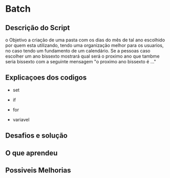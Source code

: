 # Batch
## Descrição do Script
o Objetivo a criação de uma pasta com os dias do mês de tal ano escolhido por quem esta utilizando, tendo uma organização melhor para os usuarios, no caso tendo um fundamento de um calendário. Se a pessoas caso escolher um ano bissexto mostrará qual será o proximo ano que tambme seria bissexto com a seguinte mensagem "o proximo ano bissexto é ..." 

## Explicaçoes dos codigos 
- set
  
- if
  
- for
  
- variavel
  
## Desafios e solução 

## O que aprendeu

## Possiveis Melhorias 
